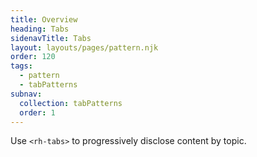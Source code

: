 ```yaml
---
title: Overview
heading: Tabs
sidenavTitle: Tabs
layout: layouts/pages/pattern.njk
order: 120
tags:
  - pattern
  - tabPatterns
subnav:
  collection: tabPatterns
  order: 1
---
```


<script type="module" data-helmet>
  import '@rhds/elements/rh-tabs/rh-tabs.js';
  import '@rhds/elements/rh-code-block/rh-code-block.js';
  import '@rhds/elements/rh-button/rh-button.js';
  import '@rhds/elements/lib/elements/rh-context-picker/rh-context-picker.js';
</script>

Use `<rh-tabs>` to progressively disclose content by topic.
